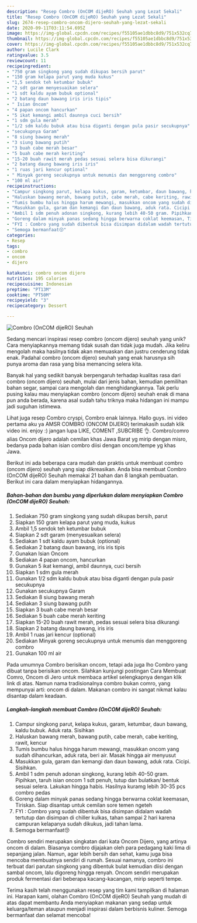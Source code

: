 ```yaml
---
description: "Resep Combro (OnCOM dijeRO) Seuhah yang Lezat Sekali"
title: "Resep Combro (OnCOM dijeRO) Seuhah yang Lezat Sekali"
slug: 2674-resep-combro-oncom-dijero-seuhah-yang-lezat-sekali
date: 2020-09-11T03:11:54.695Z
image: https://img-global.cpcdn.com/recipes/f55105ae1dbbc8d9/751x532cq70/combro-oncom-dijero-seuhah-foto-resep-utama.jpg
thumbnail: https://img-global.cpcdn.com/recipes/f55105ae1dbbc8d9/751x532cq70/combro-oncom-dijero-seuhah-foto-resep-utama.jpg
cover: https://img-global.cpcdn.com/recipes/f55105ae1dbbc8d9/751x532cq70/combro-oncom-dijero-seuhah-foto-resep-utama.jpg
author: Lucile Clark
ratingvalue: 3.5
reviewcount: 11
recipeingredient:
- "750 gram singkong yang sudah dikupas bersih parut"
- "150 gram kelapa parut yang muda kukus"
- "1,5 sendok teh ketumbar bubuk"
- "2 sdt garam menyesuaikan selera"
- "1 sdt kaldu ayam bubuk optional"
- "2 batang daun bawang iris iris tipis"
- " Isian Oncom"
- "4 papan oncom hancurkan"
- "5 ikat kemangi ambil daunnya cuci bersih"
- "1 sdm gula merah"
- "1/2 sdm kaldu bubuk atau bisa diganti dengan pula pasir secukupnya"
- "secukupnya Garam"
- "8 siung bawang merah"
- "3 siung bawang putih"
- "3 buah cabe merah besar"
- "5 buah cabe merah keriting"
- "15-20 buah rawit merah pedas sesuai selera bisa dikurangi"
- "2 batang daung bawang iris iris"
- "1 ruas jari kencur optional"
- " Minyak goreng secukupnya untuk menumis dan menggoreng combro"
- "100 ml air"
recipeinstructions:
- "Campur singkong parut, kelapa kukus, garam, ketumbar, daun bawang, kaldu bubuk. Aduk rata. Sisihkan"
- "Haluskan bawang merah, bawang putih, cabe merah, cabe keriting, rawit, kencur"
- "Tumis bumbu halus hingga harum mewangi, masukkan oncom yang sudah dihancurkan, aduk rata, beri air. Masak hingga air menyusut"
- "Masukkan gula, garam dan kemangi dan daun bawang, aduk rata. Cicipi. Sisihkan."
- "Ambil 1 sdm penuh adonan singkong, kurang lebih 40-50 gram. Pipihkan, taruh isian oncom 1 sdt penuh, tutup dan bulatkan/ bentuk sesuai selera. Lakukan hingga habis. Hasilnya kuramg lebih 30-35 pcs combro pedas"
- "Goreng dalam minyak panas sedang hingga berwarna coklat keemasan, Tiriskan. Siap disantap untuk cemilan sore temen ngeteh"
- "FYI : Combro yang sudah dibentuk bisa disimpan didalam wadah tertutup dan disimpan di chiller kulkas, tahan sampai 2 hari karena campuran kelapanya sudah dikukus, jadi tahan lama."
- "Semoga bermanfaat😚"
categories:
- Resep
tags:
- combro
- oncom
- dijero

katakunci: combro oncom dijero 
nutrition: 195 calories
recipecuisine: Indonesian
preptime: "PT13M"
cooktime: "PT50M"
recipeyield: "3"
recipecategory: Dessert

---
```



![Combro (OnCOM dijeRO) Seuhah](https://img-global.cpcdn.com/recipes/f55105ae1dbbc8d9/751x532cq70/combro-oncom-dijero-seuhah-foto-resep-utama.jpg)

Sedang mencari inspirasi resep combro (oncom dijero) seuhah yang unik? Cara menyiapkannya memang tidak susah dan tidak juga mudah. Jika keliru mengolah maka hasilnya tidak akan memuaskan dan justru cenderung tidak enak. Padahal combro (oncom dijero) seuhah yang enak harusnya sih punya aroma dan rasa yang bisa memancing selera kita.

Banyak hal yang sedikit banyak berpengaruh terhadap kualitas rasa dari combro (oncom dijero) seuhah, mulai dari jenis bahan, kemudian pemilihan bahan segar, sampai cara mengolah dan menghidangkannya. Tak perlu pusing kalau mau menyiapkan combro (oncom dijero) seuhah enak di mana pun anda berada, karena asal sudah tahu triknya maka hidangan ini mampu jadi suguhan istimewa.

Lihat juga resep Combro cryspi, Combro enak lainnya. Hallo guys. ini video pertama aku ya AMSR COMBRO (ONCOM DIJERO) terimakasih sudah klik video ini. enjoy :) jangan lupa LIKE, COMENT ,SUBCRIBE 👌. Combro/comro alias Oncom dijero adalah cemilan khas Jawa Barat yg mirip dengan misro, bedanya pada bahan isian combro diisi dengan oncom/tempe yg khas Jawa.


Berikut ini ada beberapa cara mudah dan praktis untuk membuat combro (oncom dijero) seuhah yang siap dikreasikan. Anda bisa membuat Combro (OnCOM dijeRO) Seuhah memakai 21 bahan dan 8 langkah pembuatan. Berikut ini cara dalam menyiapkan hidangannya.

<!--inarticleads1-->

##### Bahan-bahan dan bumbu yang diperlukan dalam menyiapkan Combro (OnCOM dijeRO) Seuhah:

1. Sediakan 750 gram singkong yang sudah dikupas bersih, parut
1. Siapkan 150 gram kelapa parut yang muda, kukus
1. Ambil 1,5 sendok teh ketumbar bubuk
1. Siapkan 2 sdt garam (menyesuaikan selera)
1. Sediakan 1 sdt kaldu ayam bubuk (optional)
1. Sediakan 2 batang daun bawang, iris iris tipis
1. Gunakan  Isian Oncom
1. Sediakan 4 papan oncom, hancurkan
1. Gunakan 5 ikat kemangi, ambil daunnya, cuci bersih
1. Siapkan 1 sdm gula merah
1. Gunakan 1/2 sdm kaldu bubuk atau bisa diganti dengan pula pasir secukupnya
1. Gunakan secukupnya Garam
1. Sediakan 8 siung bawang merah
1. Sediakan 3 siung bawang putih
1. Siapkan 3 buah cabe merah besar
1. Sediakan 5 buah cabe merah keriting
1. Siapkan 15-20 buah rawit merah, pedas sesuai selera bisa dikurangi
1. Siapkan 2 batang daung bawang, iris iris
1. Ambil 1 ruas jari kencur (optional)
1. Sediakan  Minyak goreng secukupnya untuk menumis dan menggoreng combro
1. Gunakan 100 ml air


Pada umumnya Combro berisikan oncom, tetapi ada juga lho Combro yang dibuat tanpa berisikan oncom. Silahkan kunjungi postingan Cara Membuat Comro, Oncom di Jero untuk membaca artikel selengkapnya dengan klik link di atas. Namun nama tradisionalnya combro bukan comro, yang mempunyai arti: oncom di dalam. Makanan combro ini sangat nikmat kalau disantap dalam keadaan. 

<!--inarticleads2-->

##### Langkah-langkah membuat Combro (OnCOM dijeRO) Seuhah:

1. Campur singkong parut, kelapa kukus, garam, ketumbar, daun bawang, kaldu bubuk. Aduk rata. Sisihkan
1. Haluskan bawang merah, bawang putih, cabe merah, cabe keriting, rawit, kencur
1. Tumis bumbu halus hingga harum mewangi, masukkan oncom yang sudah dihancurkan, aduk rata, beri air. Masak hingga air menyusut
1. Masukkan gula, garam dan kemangi dan daun bawang, aduk rata. Cicipi. Sisihkan.
1. Ambil 1 sdm penuh adonan singkong, kurang lebih 40-50 gram. Pipihkan, taruh isian oncom 1 sdt penuh, tutup dan bulatkan/ bentuk sesuai selera. Lakukan hingga habis. Hasilnya kuramg lebih 30-35 pcs combro pedas
1. Goreng dalam minyak panas sedang hingga berwarna coklat keemasan, Tiriskan. Siap disantap untuk cemilan sore temen ngeteh
1. FYI : Combro yang sudah dibentuk bisa disimpan didalam wadah tertutup dan disimpan di chiller kulkas, tahan sampai 2 hari karena campuran kelapanya sudah dikukus, jadi tahan lama.
1. Semoga bermanfaat😚


Combro sendiri merupakan singkatan dari kata Oncom Dijero, yang artinya oncom di dalam. Biasanya combro dijajakan oleh para pedagang kaki lima di sepanjang jalan. Namun, agar lebih bersih dan sehat, kamu juga bisa mencoba membuatnya sendiri di rumah. Sesuai namanya, combro ini terbuat dari parutan singkong yang dibentuk bulat kemudian diisi dengan sambal oncom, lalu digoreng hingga renyah. Oncom sendiri merupakan produk fermentasi dari beberapa kacang-kacangan, mirip seperti tempe. 

Terima kasih telah menggunakan resep yang tim kami tampilkan di halaman ini. Harapan kami, olahan Combro (OnCOM dijeRO) Seuhah yang mudah di atas dapat membantu Anda menyiapkan makanan yang sedap untuk keluarga/teman ataupun menjadi inspirasi dalam berbisnis kuliner. Semoga bermanfaat dan selamat mencoba!
